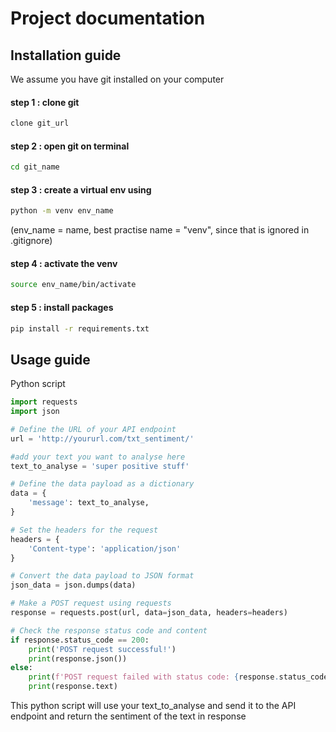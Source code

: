# Project documentation

## Installation guide

We assume you have git installed on your computer

#### step 1 : clone git
```bash
clone git_url
```

#### step 2 : open git on terminal
```bash
cd git_name
```

#### step 3 : create a virtual env using
```bash
python -m venv env_name
```
(env_name = name, best practise name = "venv", since that is ignored in .gitignore)

#### step 4 : activate the venv
```bash
source env_name/bin/activate
```

#### step 5 : install packages
```bash
pip install -r requirements.txt
```

## Usage guide

Python script
```python
import requests
import json

# Define the URL of your API endpoint
url = 'http://yoururl.com/txt_sentiment/'

#add your text you want to analyse here
text_to_analyse = 'super positive stuff'

# Define the data payload as a dictionary
data = {
    'message': text_to_analyse,
}

# Set the headers for the request
headers = {
    'Content-type': 'application/json'
}

# Convert the data payload to JSON format
json_data = json.dumps(data)

# Make a POST request using requests
response = requests.post(url, data=json_data, headers=headers)

# Check the response status code and content
if response.status_code == 200:
    print('POST request successful!')
    print(response.json())
else:
    print(f'POST request failed with status code: {response.status_code}')
    print(response.text)
```

This python script will use your text_to_analyse and send it to the API endpoint and return the sentiment of the text in response